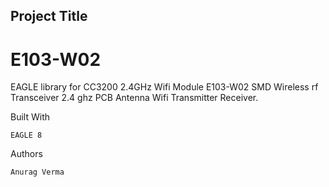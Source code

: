 ## Project Title

# E103-W02

   EAGLE library for CC3200 2.4GHz Wifi Module E103-W02 SMD Wireless rf Transceiver 2.4 ghz PCB Antenna Wifi Transmitter Receiver.

Built With

    EAGLE 8 

Authors

    Anurag Verma

